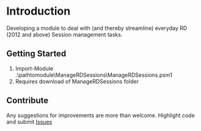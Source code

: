 # Introduction

Developing a module to deal with (and thereby streamline) everyday RD (2012 and above) Session management tasks.

## Getting Started

1. Import-Module .\pathtomodule\ManageRDSessions\ManageRDSessions.psm1
2. Requires download of ManageRDSessions folder

## Contribute

Any suggestions for improvements are more than welcome. Highlight code and submit [Issues](https://github.com/steevaavoo/ManageRDSessions/issues)
